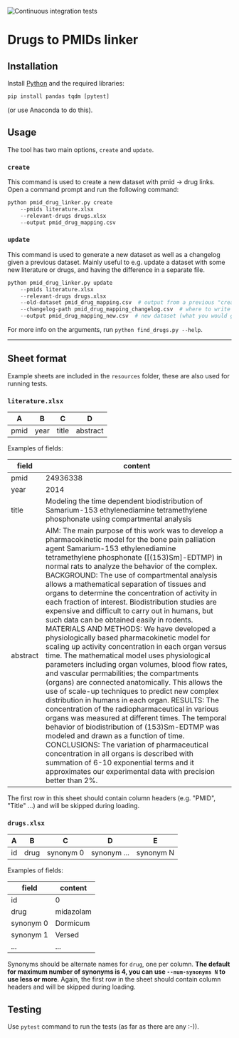 ![Continuous integration tests](https://github.com/KDercksen/pmid_drug_linker/actions/workflows/ci.yml/badge.svg)

Drugs to PMIDs linker
=====================

## Installation
Install [Python](https://www.python.org) and the required libraries:
```python
pip install pandas tqdm [pytest]
```
(or use Anaconda to do this).

## Usage
The tool has two main options, `create` and `update`.

### `create`
This command is used to create a new dataset with pmid -> drug links. Open a
command prompt and run the following command:
```python
python pmid_drug_linker.py create
    --pmids literature.xlsx
    --relevant-drugs drugs.xlsx
    --output pmid_drug_mapping.csv
```

### `update`
This command is used to generate a new dataset as well as a changelog given a
previous dataset.  Mainly useful to e.g. update a dataset with some new
literature or drugs, and having the difference in a separate file.

```python
python pmid_drug_linker.py update
    --pmids literature.xlsx
    --relevant-drugs drugs.xlsx
    --old-dataset pmid_drug_mapping.csv  # output from a previous "create" run
    --changelog-path pmid_drug_mapping_changelog.csv  # where to write difference between pmid_drug_mapping.csv and pmid_drug_mapping_new.csv
    --output pmid_drug_mapping_new.csv  # new dataset (what you would get from "create" run)
```

For more info on the arguments, run `python find_drugs.py --help`.

---

## Sheet format
Example sheets are included in the `resources` folder, these are also used for
running tests.

### `literature.xlsx`
| A | B | C | D |
| - | - | - | - |
| pmid | year | title | abstract |

Examples of fields:

| field | content |
| ----- | ------- |
| pmid | 24936338 |
| year | 2014 |
| title | Modeling the time dependent biodistribution of Samarium-153 ethylenediamine tetramethylene phosphonate using compartmental analysis |
| abstract | AIM: The main purpose of this work was to develop a pharmacokinetic model for the bone pain palliation agent Samarium-153 ethylenediamine tetramethylene phosphonate ([(153)Sm]-EDTMP) in normal rats to analyze the behavior of the complex. BACKGROUND: The use of compartmental analysis allows a mathematical separation of tissues and organs to determine the concentration of activity in each fraction of interest. Biodistribution studies are expensive and difficult to carry out in humans, but such data can be obtained easily in rodents. MATERIALS AND METHODS: We have developed a physiologically based pharmacokinetic model for scaling up activity concentration in each organ versus time. The mathematical model uses physiological parameters including organ volumes, blood flow rates, and vascular permabilities; the compartments (organs) are connected anatomically. This allows the use of scale-up techniques to predict new complex distribution in humans in each organ. RESULTS: The concentration of the radiopharmaceutical in various organs was measured at different times. The temporal behavior of biodistribution of (153)Sm-EDTMP was modeled and drawn as a function of time. CONCLUSIONS: The variation of pharmaceutical concentration in all organs is described with summation of 6-10 exponential terms and it approximates our experimental data with precision better than 2%. |

The first row in this sheet should contain column headers (e.g. "PMID", "Title"
...) and will be skipped during loading.

### `drugs.xlsx`
| A | B | C | D | E |
| - | - | - | - | - |
| id | drug | synonym 0 | synonym ... | synonym N |

Examples of fields:

| field | content |
| ----- | ------- |
| id | 0 |
| drug | midazolam |
| synonym 0 | Dormicum |
| synonym 1 | Versed |
| ... | ... |

Synonyms should be alternate names for `drug`, one per column. **The default
for maximum number of synonyms is 4, you can use `--num-synonyms N` to use less
or more**. Again, the first row in the sheet should contain column headers and
will be skipped during loading.


## Testing
Use `pytest` command to run the tests (as far as there are any :-)).

